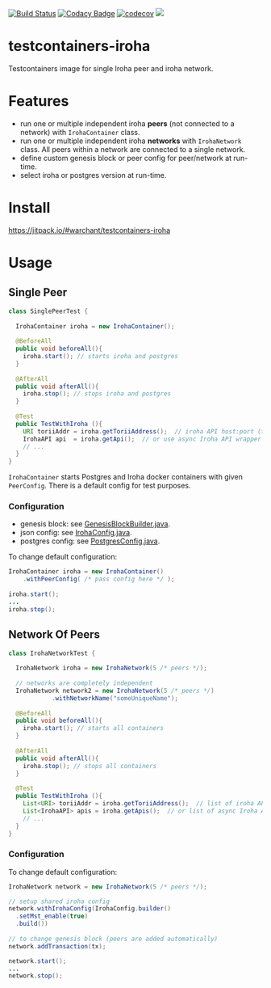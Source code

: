 [![Build Status](https://travis-ci.org/Warchant/testcontainers-iroha.svg?branch=master)](https://travis-ci.org/Warchant/testcontainers-iroha)
[![Codacy Badge](https://api.codacy.com/project/badge/Grade/ce56f4b975e1469da6b7ecfc8b98d879)](https://www.codacy.com/app/Warchant/testcontainers-iroha?utm_source=github.com&amp;utm_medium=referral&amp;utm_content=Warchant/testcontainers-iroha&amp;utm_campaign=Badge_Grade)
[![codecov](https://codecov.io/gh/Warchant/testcontainers-iroha/branch/master/graph/badge.svg)](https://codecov.io/gh/Warchant/testcontainers-iroha)
[![](https://jitpack.io/v/Warchant/testcontainers-iroha.svg)](https://jitpack.io/#Warchant/testcontainers-iroha)

# testcontainers-iroha
Testcontainers image for single Iroha peer and iroha network. 

# Features

- run one or multiple independent iroha **peers** (not connected to a network) with `IrohaContainer` class.
- run one or multiple independent iroha **networks** with `IrohaNetwork` class. All peers within a network are connected to a single network.
- define custom genesis block or peer config for peer/network at run-time.
- select iroha or postgres version at run-time.


# Install

https://jitpack.io/#warchant/testcontainers-iroha

# Usage

## Single Peer

```java
class SinglePeerTest {
  
  IrohaContainer iroha = new IrohaContainer();
  
  @BeforeAll
  public void beforeAll(){
    iroha.start(); // starts iroha and postgres
  }
  
  @AfterAll
  public void afterAll(){
    iroha.stop(); // stops iroha and postgres
  }
  
  @Test
  public TestWithIroha (){
    URI toriiAddr = iroha.getToriiAddress();  // iroha API host:port (torii)
    IrohaAPI api  = iroha.getApi();  // or use async Iroha API wrapper directly
    // ...
  }
}
```

`IrohaContainer` starts Postgres and Iroha docker containers with given `PeerConfig`. 
There is a default config for test purposes.


### Configuration

- genesis block: see [GenesisBlockBuilder.java](https://github.com/Warchant/testcontainers-iroha/blob/master/src/main/java/jp/co/soramitsu/iroha/testcontainers/detail/GenesisBlockBuilder.java).
- json config: see [IrohaConfig.java](https://github.com/Warchant/testcontainers-iroha/blob/master/src/main/java/jp/co/soramitsu/iroha/testcontainers/detail/IrohaConfig.java).
- postgres config: see [PostgresConfig.java](https://github.com/Warchant/testcontainers-iroha/blob/master/src/main/java/jp/co/soramitsu/iroha/testcontainers/detail/PostgresConfig.java).

To change default configuration:
```java
IrohaContainer iroha = new IrohaContainer()
    .withPeerConfig( /* pass config here */ );
    
iroha.start();
...
iroha.stop();
```

## Network Of Peers

```java
class IrohaNetworkTest {
  
  IrohaNetwork iroha = new IrohaNetwork(5 /* peers */);
  
  // networks are completely independent
  IrohaNetwork network2 = new IrohaNetwork(5 /* peers */)
            .withNetworkName("someUniqueName");
  
  @BeforeAll
  public void beforeAll(){
    iroha.start(); // starts all containers
  }
  
  @AfterAll
  public void afterAll(){
    iroha.stop(); // stops all containers
  }
  
  @Test
  public TestWithIroha (){
    List<URI> toriiAddr = iroha.getToriiAddress();  // list of iroha API host:port (torii)
    List<IrohaAPI> apis = iroha.getApis();  // or list of async Iroha API wrappers, 1 per peer
    // ...
  }
}
```

### Configuration 

To change default configuration:
```java
IrohaNetwork network = new IrohaNetwork(5 /* peers */);

// setup shared iroha config 
network.withIrohaConfig(IrohaConfig.builder()
  .setMst_enable(true)
  .build())
      
// to change genesis block (peers are added automatically)
network.addTransaction(tx);

network.start();
...
network.stop();
```
